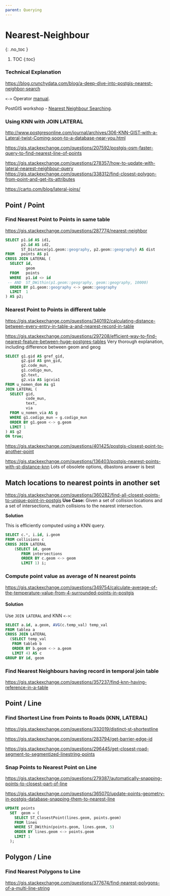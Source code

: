 ```yaml
---
parent: Querying
---
```


# Nearest-Neighbour
{: .no_toc }

1. TOC
{:toc}

### Technical Explanation
<https://blog.crunchydata.com/blog/a-deep-dive-into-postgis-nearest-neighbor-search>

`<->` Operator [manual](https://postgis.net/docs/geometry_distance_knn.html).

PostGIS workshop - [Nearest Neighbour Searching](https://postgis.net/workshops/postgis-intro/knn.html).

### Using KNN with JOIN LATERAL
<http://www.postgresonline.com/journal/archives/306-KNN-GIST-with-a-Lateral-twist-Coming-soon-to-a-database-near-you.html>

<https://gis.stackexchange.com/questions/207592/postgis-osm-faster-query-to-find-nearest-line-of-points>

<https://gis.stackexchange.com/questions/278357/how-to-update-with-lateral-nearest-neighbour-query>
<https://gis.stackexchange.com/questions/338312/find-closest-polygon-from-point-and-get-its-attributes>

<https://carto.com/blog/lateral-joins/>



## Point / Point

### Find Nearest Point to Points in same table
<https://gis.stackexchange.com/questions/287774/nearest-neighbor>
```sql
SELECT p1.id AS id1,
       p2.id AS id2,
       ST_Distance(p1.geom::geography, p2.geom::geography) AS dist
FROM   points AS p1
CROSS JOIN LATERAL (
  SELECT id,
         geom
  FROM   points
  WHERE  p1.id <> id
 -- AND  ST_DWithin(p1.geom::geography, geom::geography, 10000)
  ORDER BY p1.geom::geography <-> geom::geography
  LIMIT  1
) AS p2;
```

### Nearest Point to Points in different table
<https://gis.stackexchange.com/questions/340192/calculating-distance-between-every-entry-in-table-a-and-nearest-record-in-table>

<https://gis.stackexchange.com/questions/297208/efficient-way-to-find-nearest-feature-between-huge-postgres-tables>
Very thorough explanation, including difference between geom and geog
```sql
SELECT g1.gid AS gref_gid,
       g2.gid AS gnn_gid,
       g2.code_mun,
       g1.codigo_mun,
       g2.text,
       g2.via AS igcvia1
FROM u_nomen_dom As g1
JOIN LATERAL (
  SELECT gid,
         code_mun,
         text,
         via
  FROM u_nomen_via AS g
  WHERE g1.codigo_mun = g.codigo_mun    
  ORDER BY g1.geom <-> g.geom
  LIMIT 1
) AS g2
ON true;
```

<https://gis.stackexchange.com/questions/401425/postgis-closest-point-to-another-point>

<https://gis.stackexchange.com/questions/136403/postgis-nearest-points-with-st-distance-knn>
Lots of obsolete options, dbastons answer is best

## Match locations to nearest points in another set

<https://gis.stackexchange.com/questions/360282/find-all-closest-points-to-unique-point-in-postgis>
**Use Case:** Given a set of collision locations and a set of intersections, match collisions to the nearest intersection.

**Solution**

This is efficiently computed using a KNN query.

```sql
SELECT c.*, i.id, i.geom
FROM collisions c 
CROSS JOIN LATERAL 
    (SELECT id, geom     
       FROM intersections    
       ORDER BY c.geom <-> geom     
       LIMIT 1) i;
```

### Compute point value as average of N nearest points
<https://gis.stackexchange.com/questions/349754/calculate-average-of-the-temperature-value-from-4-surrounded-points-in-postgis>

#### Solution
Use `JOIN LATERAL` and KNN `<->`:
```sql
SELECT a.id, a.geom, AVG(c.temp_val) temp_val
FROM tablea a
CROSS JOIN LATERAL
  (SELECT temp_val
   FROM tableb b
   ORDER BY b.geom <-> a.geom
   LIMIT 4) AS c
GROUP BY id, geom
```

### Find Nearest Neighbours having record in temporal join table 
<https://gis.stackexchange.com/questions/357237/find-knn-having-reference-in-a-table>

## Point / Line

### Find Shortest Line from Points to Roads (KNN, LATERAL)
<https://gis.stackexchange.com/questions/332019/distinct-st-shortestline>

<https://gis.stackexchange.com/questions/283794/get-barrier-edge-id>

<https://gis.stackexchange.com/questions/296445/get-closest-road-segment-to-segmentized-linestring-points>

### Snap Points to Nearest Point on Line
<https://gis.stackexchange.com/questions/279387/automatically-snapping-points-to-closest-part-of-line>

<https://gis.stackexchange.com/questions/365070/update-points-geometry-in-postgis-database-snapping-them-to-nearest-line>
```sql
UPDATE points
  SET  geom = (
    SELECT ST_ClosestPoint(lines.geom, points.geom)
    FROM lines
    WHERE ST_DWithin(points.geom, lines.geom, 5)
    ORDER BY lines.geom <-> points.geom
    LIMIT 1
  );
```

## Polygon / Line
### Find Nearest Polygons to Line
<https://gis.stackexchange.com/questions/377674/find-nearest-polygons-of-a-multi-line-string>
